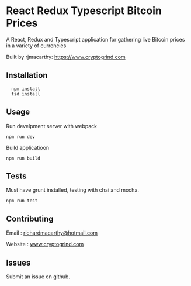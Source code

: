 
# React Redux Typescript Bitcoin Prices 

A React, Redux and Typescript application for gathering live Bitcoin prices in a variety of currencies 

Built by rjmacarthy: https://www.cryptogrind.com

## Installation

```
  npm install 
  tsd install
```

## Usage

Run develpment server with webpack

```
npm run dev
```

Build applicatioon

```
npm run build
```

## Tests

Must have grunt installed, testing with chai and mocha.

```
npm run test
```

## Contributing

Email : richardmacarthy@hotmail.com

Website : www.cryptogrind.com

## Issues

Submit an issue on github.